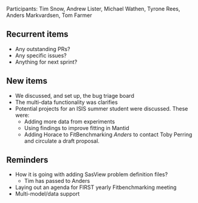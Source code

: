 Participants: Tim Snow, Andrew Lister, Michael Wathen, Tyrone Rees, Anders Markvardsen, Tom Farmer

Recurrent items
----------------
* Any outstanding PRs?
* Any specific issues?
* Anything for next sprint?

New items
---------
* We discussed, and set up, the bug triage board
* The multi-data functionality was clarifies
* Potential projects for an ISIS summer student were discussed.  These were:
  - Adding more data from experiments
  - Using findings to improve fitting in Mantid
  - Adding Horace to FitBenchmarking
  *Anders* to contact Toby Perring and circulate a draft proposal.

Reminders
---------
* How it is going with adding SasView problem definition files?
  - Tim has passed to Anders
* Laying out an agenda for FIRST yearly Fitbenchmarking meeting
* Multi-model/data support

